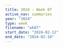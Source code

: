 ```yaml
---
title: 2024 - Week 07
active_nav: summaries
year: "2024"
type: week
filename: "wk07"
start_date: "2024-02-12"
end_date: "2024-02-18"
---
```

